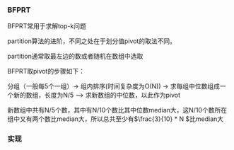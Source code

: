 ### BFPRT

BFPRT常用于求解top-k问题

partition算法的进阶，不同之处在于划分值pivot的取法不同。

partition通常取最左边的数或者随机在数组中选取

BFPRT取pivot的步骤如下：

 分组（一般每5个一组）-> 组内排序(时间复杂度为O(N)) -> 求每组中位数组成一个新的数组，长度为N/5 —> 求新数组的中位数，以此作为pivot
 

新数组中共有N/5个数，其中有N/10个数比其中位数median大，这N/10个数所在组中又有两个数比median大，所以总共至少有$\frac{3}{10} * N $比median大
 
 ### 实现
 
 ```python
 


 
 ```
